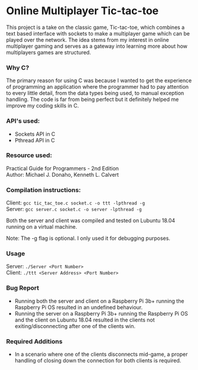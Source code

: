 # Online Multiplayer Tic-tac-toe
This project is a take on the classic game, Tic-tac-toe, which combines a text based interface
with sockets to make a multiplayer game which can be played over the network. The idea stems
from my interest in online multiplayer gaming and serves as a gateway into learning more about
how multiplayers games are structured.

### Why C?
The primary reason for using C was because I wanted to get the experience of programming an application
where the programmer had to pay attention to every little detail, from the data types being used, to manual
exception handling. The code is far from being perfect but it definitely helped me improve my coding skills
in C.

### API's used:
- Sockets API in C  
- Pthread API in C  

### Resource used:
  Practical Guide for Programmers - 2nd Edition  
  Author: Michael J. Donaho, Kenneth L. Calvert
  
### Compilation instructions:
Client: ```gcc tic_tac_toe.c socket.c -o ttt -lpthread -g```  
Server: ```gcc server.c socket.c -o server -lpthread -g```  

Both the server and client was compiled and tested on Lubuntu 18.04 running on a virtual machine.

Note: The -g flag is optional. I only used it for debugging purposes.  

### Usage
Server: `./Server <Port Number>`   
Client: `./ttt <Server Address> <Port Number>`
  
### Bug Report 
- Running both the server and client on a Raspberry Pi 3b+ running the Raspberry Pi OS resulted in an undefined behaviour.
- Running the server on a Raspberry Pi 3b+ running the Raspberry Pi OS and the client on Lubuntu 18.04 resulted in the clients
not exiting/disconnecting after one of the clients win.

### Required Additions
- In a scenario where one of the clients disconnects mid-game, a proper handling of closing down the connection for both clients
is required.
